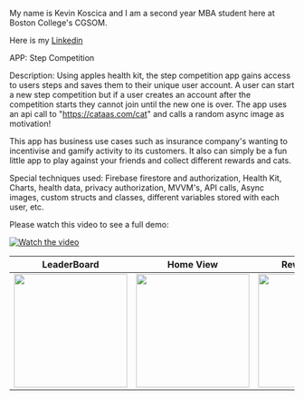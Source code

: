My name is Kevin Koscica and I am a second year MBA student here at Boston College's CGSOM.

Here is my [Linkedin](https://www.linkedin.com/in/kevin-koscica-03000825a/)

APP: Step Competition

Description: Using apples health kit, the step competition app gains access to users steps and saves them to their unique user account. A user can start a new step competition
but if a user creates an account after the competition starts they cannot join until the new one is over. The app uses an api call to "https://cataas.com/cat" and calls a random async
image as motivation! 

This app has business use cases such as insurance company's wanting to incentivise and gamify activity to its customers. It also can simply be a fun little app to play against your friends
and collect different rewards and cats.

Special techniques used: Firebase firestore and authorization, Health Kit, Charts, health data, privacy authorization, MVVM's, API calls, Async images, custom structs and classes, 
different variables stored with each user, etc.

Please watch this video to see a full demo:

[![Watch the video](https://img.youtube.com/vi/7plO0XTol6Q/maxresdefault.jpg)](https://youtube.com/shorts/7plO0XTol6Q?si=4jO2w8u05tkO9V1W)

| LeaderBoard | Home View | Reward Screen | Motivation | Health Data Prompt | Login Screen |
|-------------|-----------|---------------|------------|--------------------|--------------|
| <img src="https://github.com/user-attachments/assets/9d44566e-2f39-4b49-bb88-0219331617cc" width="200"/> | <img src="https://github.com/user-attachments/assets/38a7992f-9e61-4e29-970d-56b0a8233ef2" width="200"/> | <img src="https://github.com/user-attachments/assets/77a3e16f-1d70-43e7-823d-00cd571ccfe9" width="200"/> | <img src="https://github.com/user-attachments/assets/73c1e3c5-4682-4382-8237-a1bd3077cba5" width="200"/> | <img src="https://github.com/user-attachments/assets/ae23ccce-932f-4606-a66a-c58c58848c5f" width="200"/> | <img src="https://github.com/user-attachments/assets/dc89b5b6-0da5-452d-9e5e-614dcd5dba02" width="200"/> |






